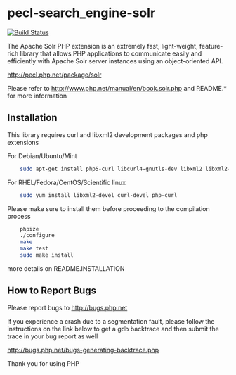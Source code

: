 pecl-search_engine-solr
=======================

[![Build Status](https://travis-ci.org/php/pecl-search_engine-solr.svg?branch=master)](https://travis-ci.org/php/pecl-search_engine-solr)

The Apache Solr PHP extension is an extremely fast, light-weight, feature-rich library that allows PHP applications to communicate easily and efficiently with Apache Solr server instances using an object-oriented API.

http://pecl.php.net/package/solr


Please refer to http://www.php.net/manual/en/book.solr.php and README.* for more information


Installation
------------

This library requires curl and libxml2 development packages and php extensions

For Debian/Ubuntu/Mint

```bash
    sudo apt-get install php5-curl libcurl4-gnutls-dev libxml2 libxml2-dev
```
For RHEL/Fedora/CentOS/Scientific linux
```bash
    sudo yum install libxml2-devel curl-devel php-curl
```


Please make sure to install them before proceeding to the compilation process
```bash
    phpize
    ./configure
    make
    make test
    sudo make install
``` 
  
more details on README.INSTALLATION
    
How to Report Bugs
------------------

Please report bugs to http://bugs.php.net

If you experience a crash due to a segmentation fault, please follow the instructions on the link below 
to get a gdb backtrace and then submit the trace in your bug report as well

http://bugs.php.net/bugs-generating-backtrace.php

Thank you for using PHP
